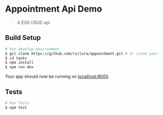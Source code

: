 # Appointment Api Demo

>  A ES6 CRUD api
## Build Setup
```sh
# Run develop environment
$ git clone https://github.com/riclara/appointment.git # or clone your own fork
$ cd tasks
$ npm install
$ npm run dev
```
Your app should now be running on [localhost:8000](http://localhost:8000/).

## Tests
```sh
# Run Tests
$ npm test
```
